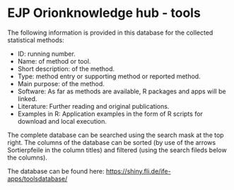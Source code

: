 # EJP Orionknowledge hub - tools
The following information is provided in this database for the collected statistical methods:

  + ID: running number.
  + Name: of method or tool.
  + Short description: of the method.
  + Type: method entry or supporting method or reported method.
  + Main purpose: of the method.
  + Software: As far as methods are available, R packages and apps will be linked.
  + Literature: Further reading and original publications.
  + Examples in R: Application examples in the form of R scripts for download and local execution.

The complete database can be searched using the search mask at the top right. The columns of the database can be sorted (by use of the arrows Sortierpfeile in the column titles) and filtered (using the search fileds below the columns).

The database can be found here: https://shiny.fli.de/ife-apps/toolsdatabase/
